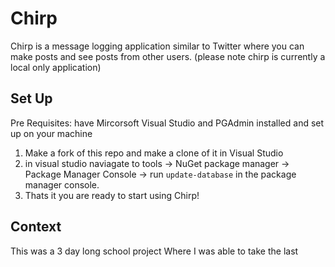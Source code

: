 # Chirp
Chirp is a message logging application similar to Twitter where you can make posts and see posts from other users. (please note chirp is currently a local only application)

## Set Up
Pre Requisites: have Mircorsoft Visual Studio and PGAdmin installed and set up on your machine
1. Make a fork of this repo and make a clone of it in Visual Studio
2. in visual studio naviagate to tools -> NuGet package manager -> Package Manager Console -> run `update-database` in the package manager console.
3. Thats it you are ready to start using Chirp!

## Context
This was a 3 day long school project Where I was able to take the last 
